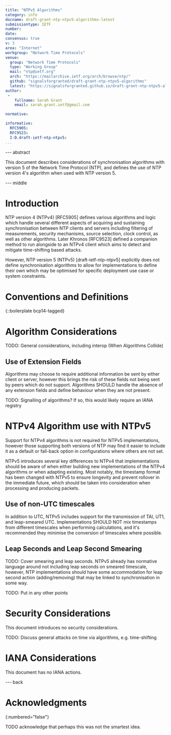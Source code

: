 ```yaml
---
title: "NTPv5 Algorithms"
category: info
docname: draft-grant-ntp-ntpv5-algorithms-latest
submissiontype: IETF
number:
date:
consensus: true
v: 3
area: "Internet"
workgroup: "Network Time Protocols"
venue:
  group: "Network Time Protocols"
  type: "Working Group"
  mail: "ntp@ietf.org"
  arch: "https://mailarchive.ietf.org/arch/browse/ntp/"
  github: "signalsforgranted/draft-grant-ntp-ntpv5-algorithms"
  latest: "https://signalsforgranted.github.io/draft-grant-ntp-ntpv5-algorithms/draft-grant-ntp-ntpv5-algorithms.html"
author:
 -
    fullname: Sarah Grant
    email: sarah.grant.ietf@gmail.com

normative:

informative:
  RFC5905:
  RFC9523:
  I-D.draft-ietf-ntp-ntpv5:
...
```


--- abstract

This document describes considerations of synchronisation algorithms with version 5 of the Network Time Protocol (NTP), and defines the use of NTP version 4's algorithm when used with NTP version 5.

--- middle

# Introduction

NTP version 4 (NTPv4) [RFC5905] defines various algorithms and logic which handle several different aspects of acquiring and sustaining synchronisation between NTP clients and servers including filtering of measurements, security mechanisms, source selection, clock control, as well as other algorithms. Later Khronos [RFC9523] defined a companion method to run alongside to an NTPv4 client which aims to detect and mitigate time-shifting based attacks.

However, NTP version 5 (NTPv5) [draft-ietf-ntp-ntpv5] explicitly does not define synchronisation algorithms to allow for implementations to define their own which may be optimised for specific deployment use case or system constraints.

# Conventions and Definitions

{::boilerplate bcp14-tagged}

# Algorithm Considerations

TODO: General considerations, including interop (When Algorithms Collide)

## Use of Extension Fields

Algorithms may choose to require additional information be sent by either client or server, however this brings the risk of these fields not being sent by peers which do not support. Algorithms SHOULD handle the absence of any extension fields and define behaviour when they are not present.

TODO: Signalling of algorithms? If so, this would likely require an IANA registry

# NTPv4 Algorithm use with NTPv5

Support for NTPv4 algorithms is not required for NTPv5 implementations, however those supporting both versions of NTP may find it easier to include it as a default or fall-back option in configurations where others are not set.

NTPv5 introduces several key differences to NTPv4 that implementations should be aware of when either building new implementations of the NTPv4 algorithms or when adapting existing. Most notably, the timestamp format has been changed with NTPv5 to ensure longevity and prevent rollover in the immediate future, which should be taken into consideration when processing and producing packets.

## Use of non-UTC timescales

In addition to UTC, NTPv5 includes support for the transmission of TAI, UT1, and leap-smeared UTC. Implementations SHOULD NOT mix timestamps from different timescales when performing calculations, and it's recommended they minimise the conversion of timescales where possible.

## Leap Seconds and Leap Second Smearing

TODO: Cover smearing and leap seconds. NTPv5 already has normative language around not including leap seconds on smeared timescale, however, NTP implementations should have some accommodation for leap second action (adding/removing) that may be linked to synchronisation in some way.

TODO: Put in any other points

# Security Considerations

This document introduces no security considerations.

TODO: Discuss general attacks on time via algorithms, e.g. time-shifting

# IANA Considerations

This document has no IANA actions.


--- back

# Acknowledgments
{:numbered="false"}

TODO acknowledge that perhaps this was not the smartest idea.
